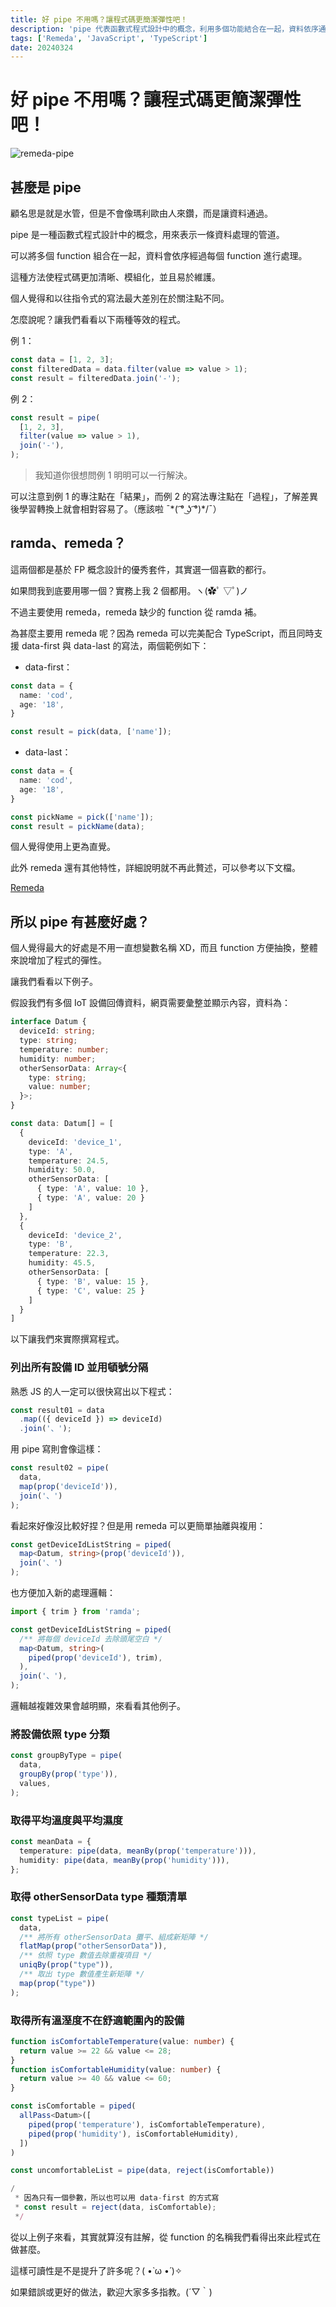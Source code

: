 ```yaml
---
title: 好 pipe 不用嗎？讓程式碼更簡潔彈性吧！
description: 'pipe 代表函數式程式設計中的概念，利用多個功能結合在一起，資料依序通過每個功能進行處理'
tags: ['Remeda', 'JavaScript', 'TypeScript']
date: 20240324
---
```


# 好 pipe 不用嗎？讓程式碼更簡潔彈性吧！

![remeda-pipe](/remeda-pipe.png)

## 甚麼是 pipe

顧名思是就是水管，但是不會像瑪利歐由人來鑽，而是讓資料通過。

pipe 是一種函數式程式設計中的概念，用來表示一條資料處理的管道。

可以將多個 function 組合在一起，資料會依序經過每個 function 進行處理。

這種方法使程式碼更加清晰、模組化，並且易於維護。

個人覺得和以往指令式的寫法最大差別在於關注點不同。

怎麼說呢？讓我們看看以下兩種等效的程式。

例 1：

```ts
const data = [1, 2, 3];
const filteredData = data.filter(value => value > 1);
const result = filteredData.join('-');
```

例 2：

```ts
const result = pipe(
  [1, 2, 3],
  filter(value => value > 1),
  join('-'),
);
```

> 我知道你很想問例 1 明明可以一行解決。
>

可以注意到例 1 的專注點在「結果」，而例 2 的寫法專注點在「過程」，了解差異後學習轉換上就會相對容易了。（應該啦 ¯\*( ͡° ͜ʖ ͡°)*/¯）

## ramda、remeda？

這兩個都是基於 FP 概念設計的優秀套件，其實選一個喜歡的都行。

如果問我到底要用哪一個？實務上我 2 個都用。ヽ(✿ﾟ ▽ﾟ)ノ

不過主要使用 remeda，remeda 缺少的 function 從 ramda 補。

為甚麼主要用 remeda 呢？因為 remeda 可以完美配合 TypeScript，而且同時支援 data-first 與 data-last 的寫法，兩個範例如下：

- data-first：

```ts
const data = {
  name: 'cod',
  age: '18',
}

const result = pick(data, ['name']);
```

- data-last：

```ts
const data = {
  name: 'cod',
  age: '18',
}

const pickName = pick(['name']);
const result = pickName(data);
```

個人覺得使用上更為直覺。

此外 remeda 還有其他特性，詳細說明就不再此贅述，可以參考以下文檔。

[Remeda](https://remedajs.com/)

## 所以 pipe 有甚麼好處？

個人覺得最大的好處是不用一直想變數名稱 XD，而且 function 方便抽換，整體來說增加了程式的彈性。

讓我們看看以下例子。

假設我們有多個 IoT 設備回傳資料，網頁需要彙整並顯示內容，資料為：

```ts
interface Datum {
  deviceId: string;
  type: string;
  temperature: number;
  humidity: number;
  otherSensorData: Array<{
    type: string;
    value: number;
  }>;
}

const data: Datum[] = [
  {
    deviceId: 'device_1',
    type: 'A',
    temperature: 24.5,
    humidity: 50.0,
    otherSensorData: [
      { type: 'A', value: 10 },
      { type: 'A', value: 20 }
    ]
  },
  {
    deviceId: 'device_2',
    type: 'B',
    temperature: 22.3,
    humidity: 45.5,
    otherSensorData: [
      { type: 'B', value: 15 },
      { type: 'C', value: 25 }
    ]
  }
]
```

以下讓我們來實際撰寫程式。

### 列出所有設備 ID 並用頓號分隔

熟悉 JS 的人一定可以很快寫出以下程式：

```ts
const result01 = data
  .map(({ deviceId }) => deviceId)
  .join('、');
```

用 pipe 寫則會像這樣：

```ts
const result02 = pipe(
  data,
  map(prop('deviceId')),
  join('、')
);
```

看起來好像沒比較好捏？但是用 remeda 可以更簡單抽離與複用：

```ts
const getDeviceIdListString = piped(
  map<Datum, string>(prop('deviceId')),
  join('、')
);
```

也方便加入新的處理邏輯：

```ts
import { trim } from 'ramda';

const getDeviceIdListString = piped(
  /** 將每個 deviceId 去除頭尾空白 */
  map<Datum, string>(
    piped(prop('deviceId'), trim),
  ),
  join('、'),
);
```

邏輯越複雜效果會越明顯，來看看其他例子。

### 將設備依照 type 分類

```ts
const groupByType = pipe(
  data,
  groupBy(prop('type')),
  values,
);
```

### 取得平均溫度與平均濕度

```ts
const meanData = {
  temperature: pipe(data, meanBy(prop('temperature'))),
  humidity: pipe(data, meanBy(prop('humidity'))),
};
```

### 取得 otherSensorData type 種類清單

```ts
const typeList = pipe(
  data,
  /** 將所有 otherSensorData 攤平、組成新矩陣 */
  flatMap(prop("otherSensorData")),
  /** 依照 type 數值去除重複項目 */
  uniqBy(prop("type")),
  /** 取出 type 數值產生新矩陣 */
  map(prop("type"))
);

```

### 取得所有溫溼度不在舒適範圍內的設備

```ts
function isComfortableTemperature(value: number) {
  return value >= 22 && value <= 28;
}
function isComfortableHumidity(value: number) {
  return value >= 40 && value <= 60;
}

const isComfortable = piped(
  allPass<Datum>([
    piped(prop('temperature'), isComfortableTemperature),
    piped(prop('humidity'), isComfortableHumidity),
  ])
)

const uncomfortableList = pipe(data, reject(isComfortable))

/
 * 因為只有一個參數，所以也可以用 data-first 的方式寫
 * const result = reject(data, isComfortable);
 */
```

從以上例子來看，其實就算沒有註解，從 function 的名稱我們看得出來此程式在做甚麼。

這樣可讀性是不是提升了許多呢？( •̀ ω •́ )✧

如果錯誤或更好的做法，歡迎大家多多指教。(´▽｀)
